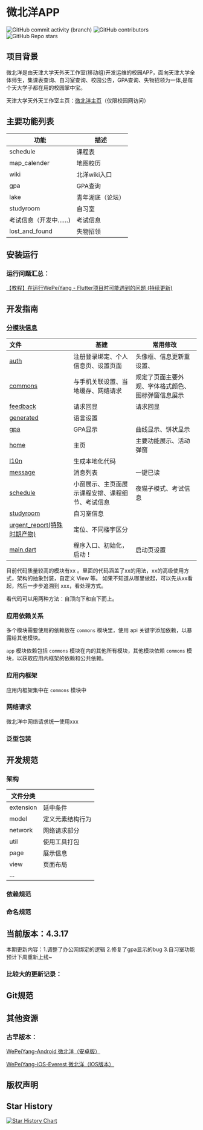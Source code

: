 # 微北洋APP

![GitHub commit activity (branch)](https://img.shields.io/github/commit-activity/t/twtstudio/WePeiYang-Flutter?color=green)
![GitHub contributors](https://img.shields.io/github/contributors-anon/twtstudio/WePeiYang-Flutter?color=blue)
![GitHub Repo stars](https://img.shields.io/github/stars/twtstudio/WePeiYang-Flutter?logo=star&color=yellow)


## 项目背景

微北洋是由天津大学天外天工作室(移动组)开发运维的校园APP，面向天津大学全体师生，集课表查询、自习室查询、校园公告，GPA查询、失物招领为一体,是每个天大学子都在用的校园掌中宝。

天津大学天外天工作室主页：[微北洋主页](https://mobile.twt.edu.cn/wpy/index.html)（仅限校园网访问）

## 主要功能列表

| 功能                | 描述             |
| ------------------- | ---------------- |
| schedule            | 课程表           |
| map_calender        | 地图校历         |
| wiki                | 北洋wiki入口     |
| gpa                 | GPA查询          |
| lake                | 青年湖底（论坛） |
| studyroom           | 自习室           |
| 考试信息（开发中……) | 考试信息         |
| lost_and_found      | 失物招领         |

## 安装运行

### 运行问题汇总：

[     【教程】在运行WePeiYang - Flutter项目时可能遇到的问题 (持续更新)         ](https://www.cnblogs.com/ZzTzZ/p/17344002.html)

## 开发指南

### [分模块信息](twtstudio/WePeiYang-Flutter/tree/master/lib)

| 文件                                                         | 基建                                             | 常用修改                                           |
| :----------------------------------------------------------- | ------------------------------------------------ | -------------------------------------------------- |
| [auth](twtstudio/WePeiYang-Flutter/tree/master/lib/auth)     | 注册登录绑定、个人信息页、设置页面               | 头像框、信息更新重设置、                           |
| [commons](twtstudio/WePeiYang-Flutter/tree/master/lib/commons) | 与手机关联设置、当地缓存、网络请求               | 规定了页面主要外观、字体格式颜色、图标弹窗信息展示 |
| [feedback](twtstudio/WePeiYang-Flutter/tree/master/lib/feedback) | 请求回显                                         | 请求回显                                           |
| [generated](twtstudio/WePeiYang-Flutter/tree/master/lib/generated) | 语言设置                                         |                                                    |
| [gpa](twtstudio/WePeiYang-Flutter/tree/master/lib/gpa)       | GPA显示                                          | 曲线显示、饼状显示                                 |
| [home](twtstudio/WePeiYang-Flutter/tree/master/lib/home)     | 主页                                             | 主要功能展示、活动弹窗                             |
| [l10n](twtstudio/WePeiYang-Flutter/tree/master/lib/l10n)     | 生成本地化代码                                   |                                                    |
| [message](twtstudio/WePeiYang-Flutter/tree/master/lib/message) | 消息列表                                         | 一键已读                                           |
| [schedule](twtstudio/WePeiYang-Flutter/tree/master/lib/schedule) | 小窗展示、主页面展示课程安排、课程细节、考试信息 | 夜猫子模式、考试信息                               |
| [studyroom](twtstudio/WePeiYang-Flutter/tree/master/lib/studyroom) | 自习室信息                                       |                                                    |
| [urgent_report(特殊时期产物)](twtstudio/WePeiYang-Flutter/tree/master/lib/urgent_report) | 定位、不同楼宇区分                               |                                                    |
| [main.dart](twtstudio/WePeiYang-Flutter/blob/master/lib/main.dart) | 程序入口、初始化，启动！                         | 启动页设置                                         |

目前代码质量较高的模块有xx 。里面的代码涵盖了xx的用法，xx的高级使用方式，架构的抽象封装，自定义 View 等。 如果不知道从哪里做起，可以先从xx看起，然后一步步追溯到 xxx，看处理方式。

看代码可以用两种方法：自顶向下和自下而上。

### 应用依赖关系

多个模块需要使用的依赖放在 `commons` 模块里，使用 api 关键字添加依赖，以暴露给其他模块。

`app` 模块依赖包括 `commons` 模块在内的其他所有模块，其他模块依赖  `commons` 模块，以获取应用内框架的依赖和公共依赖。

### 应用内框架

应用内框架集中在 `commons` 模块中

### 网络请求

微北洋中网络请求统一使用xxx

### 泛型包装

## 开发规范

### 架构

| 文件分类  |                  |
| --------- | ---------------- |
| extension | 延申条件         |
| model     | 定义元素结构行为 |
| network   | 网络请求部分     |
| util      | 使用工具打包     |
| page      | 展示信息         |
| view      | 页面布局         |
| …         |                  |

### 依赖规范

### 命名规范



## 当前版本：4.3.17

本期更新内容：1.调整了办公网绑定的逻辑 2.修复了gpa显示的bug 3.自习室功能预计下周重新上线~

###  比较大的更新记录：

## Git规范



## 其他资源

### 古早版本：

[ WePeiYang-Android 微北洋（安卓版） ](https://github.com/twtstudio/WePeiYang-Android) 

[ WePeiYang-iOS-Everest 微北洋（IOS版本）](https://github.com/twtstudio/WePeiYang-iOS-Everest)



## 版权声明



## Star History

<a href="https://star-history.com/#twtstudio/WePeiYang-Flutter&Date">
  <picture>
    <source media="(prefers-color-scheme: dark)" srcset="https://api.star-history.com/svg?repos=twtstudio/WePeiYang-Flutter&type=Date&theme=dark" />
    <source media="(prefers-color-scheme: light)" srcset="https://api.star-history.com/svg?repos=twtstudio/WePeiYang-Flutter&type=Date" />
    <img alt="Star History Chart" src="https://api.star-history.com/svg?repos=twtstudio/WePeiYang-Flutter&type=Date" />
  </picture>
</a>


